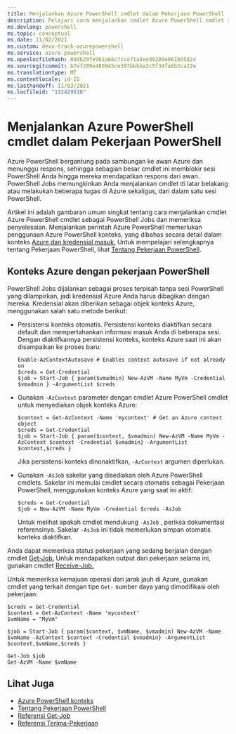 ```yaml
---
title: Menjalankan Azure PowerShell cmdlet dalam Pekerjaan PowerShell
description: Pelajari cara menjalankan cmdlet Azure PowerShell cmdlet secara paralel atau sebagai tugas latar belakang, menggunakan -AsJob dan Start-Job.
ms.devlang: powershell
ms.topic: conceptual
ms.date: 11/02/2021
ms.custom: devx-track-azurepowershell
ms.service: azure-powershell
ms.openlocfilehash: 840b29fe9b1a66c7cce71a8eed0289e961905d24
ms.sourcegitcommit: b7ef209e489945ce397bbbba2c5f34fa6b2ca22e
ms.translationtype: MT
ms.contentlocale: id-ID
ms.lasthandoff: 11/03/2021
ms.locfileid: "132429538"
---
```

# <a name="run-azure-powershell-cmdlets-in-powershell-jobs"></a>Menjalankan Azure PowerShell cmdlet dalam Pekerjaan PowerShell

Azure PowerShell bergantung pada sambungan ke awan Azure dan menunggu respons, sehingga sebagian besar cmdlet ini memblokir sesi PowerShell Anda hingga mereka mendapatkan respons dari awan. PowerShell Jobs memungkinkan Anda menjalankan cmdlet di latar belakang atau melakukan beberapa tugas di Azure sekaligus, dari dalam satu sesi PowerShell.

Artikel ini adalah gambaran umum singkat tentang cara menjalankan cmdlet Azure PowerShell cmdlet sebagai PowerShell Jobs dan memeriksa penyelesaian. Menjalankan perintah Azure PowerShell memerlukan penggunaan Azure PowerShell konteks, yang dibahas secara detail dalam konteks [Azure dan kredensial masuk.](context-persistence.md) Untuk mempelajari selengkapnya tentang Pekerjaan PowerShell, lihat [Tentang Pekerjaan PowerShell](/powershell/module/microsoft.powershell.core/about/about_jobs).

## <a name="azure-contexts-with-powershell-jobs"></a>Konteks Azure dengan pekerjaan PowerShell

PowerShell Jobs dijalankan sebagai proses terpisah tanpa sesi PowerShell yang dilampirkan, jadi kredensial Azure Anda harus dibagikan dengan mereka. Kredensial akan diberikan sebagai objek konteks Azure, menggunakan salah satu metode berikut:

* Persistensi konteks otomatis. Persistensi konteks diaktifkan secara default dan mempertahankan informasi masuk Anda di beberapa sesi. Dengan diaktifkannya persistensi konteks, konteks Azure saat ini akan disampaikan ke proses baru:

  ```azurepowershell-interactive
  Enable-AzContextAutosave # Enables context autosave if not already on
  $creds = Get-Credential
  $job = Start-Job { param($vmadmin) New-AzVM -Name MyVm -Credential $vmadmin } -ArgumentList $creds
  ```

* Gunakan `-AzContext` parameter dengan cmdlet Azure PowerShell cmdlet untuk menyediakan objek konteks Azure:

  ```azurepowershell-interactive
  $context = Get-AzContext -Name 'mycontext' # Get an Azure context object
  $creds = Get-Credential
  $job = Start-Job { param($context, $vmadmin) New-AzVM -Name MyVm -AzContext $context -Credential $vmadmin} -ArgumentList $context,$creds }
  ```

  Jika persistensi konteks dinonaktifkan, `-AzContext` argumen diperlukan.

* Gunakan `-AsJob` sakelar yang disediakan oleh Azure PowerShell cmdlets. Sakelar ini memulai cmdlet secara otomatis sebagai Pekerjaan PowerShell, menggunakan konteks Azure yang saat ini aktif:

  ```azurepowershell-interactive
  $creds = Get-Credential
  $job = New-AzVM -Name MyVm -Credential $creds -AsJob
  ```

  Untuk melihat apakah cmdlet mendukung `-AsJob` , periksa dokumentasi referensinya. Sakelar `-AsJob` ini tidak memerlukan simpan otomatis konteks diaktifkan.

Anda dapat memeriksa status pekerjaan yang sedang berjalan dengan cmdlet [Get-Job.](/powershell/module/microsoft.powershell.core/get-job) Untuk mendapatkan output dari pekerjaan selama ini, gunakan cmdlet [Receive-Job.](/powershell/module/microsoft.powershell.core/receive-job)

Untuk memeriksa kemajuan operasi dari jarak jauh di Azure, gunakan cmdlet yang terkait dengan tipe `Get-` sumber daya yang dimodifikasi oleh pekerjaan:

```azurepowershell-interactive
$creds = Get-Credential
$context = Get-AzContext -Name 'mycontext'
$vmName = "MyVm"

$job = Start-Job { param($context, $vmName, $vmadmin) New-AzVM -Name $vmName -AzContext $context -Credential $vmadmin} -ArgumentList $context,$vmName,$creds }

Get-Job $job
Get-AzVM -Name $vmName
```

## <a name="see-also"></a>Lihat Juga

* [Azure PowerShell konteks](context-persistence.md)
* [Tentang Pekerjaan PowerShell](/powershell/module/microsoft.powershell.core/about/about_jobs)
* [Referensi Get-Job](/powershell/module/microsoft.powershell.core/get-job)
* [Referensi Terima-Pekerjaan](/powershell/module/microsoft.powershell.core/receive-job)
